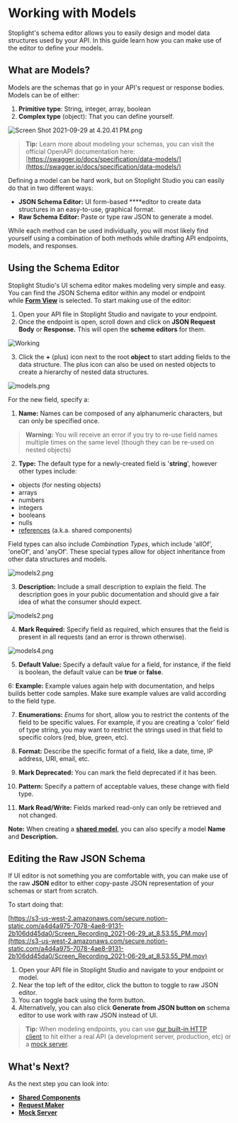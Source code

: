 # Working with Models

Stoplight's schema editor allows you to easily design and model data structures used by your API. In this guide learn how you can make use of the editor to define your models. 

## What are Models?

Models are the schemas that go in your API's request or response bodies. Models can be of either:

1. **Primitive type**: String, integer, array, boolean
2. **Complex type** (object): That you can define yourself.

![Screen Shot 2021-09-29 at 4.20.41 PM.png](https://stoplight.io/api/v1/projects/cHJqOjI/images/eYXnlLcQTsw)


> **Tip:** Learn more about modeling your schemas, you can visit the official OpenAPI documentation here: [https://swagger.io/docs/specification/data-models/](https://swagger.io/docs/specification/data-models/)

Defining a model can be hard work, but on Stoplight Studio you can easily do that in two different ways: 

- **JSON Schema Editor:**  UI form-based ****editor to create data structures in an easy-to-use, graphical format.
- **Raw Schema** **Editor:** Paste or type raw JSON to generate a model.

While each method can be used individually, you will most likely find yourself using a combination of both methods while drafting API endpoints, models, and responses.

## **Using the Schema Editor**

Stoplight Studio's UI schema editor makes modeling very simple and easy. You can find the JSON Schema editor within any model or endpoint while **[Form View](https://meta.stoplight.io/docs/studio/docs/ui-overview.md)** is selected. To start making use of the editor:

1. Open your API file in Stoplight Studio and navigate to your endpoint. 
2. Once the endpoint is open, scroll down and click on **JSON Request Body** or **Response.** This will open the **scheme editors** for them. 
    
    
![Working]()

    
    
    

3.  Click the **+** (plus) icon next to the root **object** to start adding fields to the data structure. The plus icon can also be used on nested objects to create a hierarchy of nested data structures. 

![models.png](https://stoplight.io/api/v1/projects/cHJqOjI/images/RyADuMB8O6o)

For the new field, specify a: 

1. **Name:** Names can be composed of any alphanumeric characters, but can only be specified once. 

> **Warning:** You will receive an error if you try to re-use field names multiple times on the same level (though they can be re-used on nested objects)

 2.  **Type:**  The default type for a newly-created field is '**string**', however other types include:

- objects (for nesting objects)
- arrays
- numbers
- integers
- booleans
- nulls
- [references](https://meta.stoplight.io/docs/studio/docs/Design-and-Modeling/07-using-references.md) (a.k.a. shared components)

Field types can also include *Combination Types*, which include 'allOf', 'oneOf', and 'anyOf'. These special types allow for object inheritance from other data structures and models.


![models2.png](https://stoplight.io/api/v1/projects/cHJqOjI/images/oPl0nsxjGNU)


 3. **Description:** Include a small description to explain the field. The description goes in your public documentation and should give a fair idea of what the consumer should expect. 

![models2.png](https://stoplight.io/api/v1/projects/cHJqOjI/images/gYDfHKyhCQM)

4. **Mark Required:** Specify field as required, which ensures that the field is present in all requests (and an error is thrown otherwise).

![models4.png](https://stoplight.io/api/v1/projects/cHJqOjI/images/QCcHRBt5Rp8)

5. **Default Value:** Specify a default value for a field, for instance, if the field is boolean, the default value can be **true** or **false**.

6: **Example:**  Example values again help with documentation, and helps builds better code samples. Make sure example values are valid according to the field type. 

7. **Enumerations:** *Enums* for short, allow you to restrict the contents of the field to be specific values. For example, if you are creating a 'color' field of type string, you may want to restrict the strings used in that field to specific colors (red, blue, green, etc).

8. **Format:** Describe the specific format of a field, like a date, time, IP address, URI, email, etc.

9. **Mark Deprecated:** You can mark the field deprecated if it has been. 

10. **Pattern:** Specify a pattern of acceptable values, these change with field type. 

11. **Mark Read/Write:** Fields marked read-only can only be retrieved and not changed. 

**Note:** When creating a **[shared model](https://www.notion.so/Shared-Models-203f291067d34b38b7380a379e2139fe)**, you can also specify a model **Name** and **Description.**

## **Editing the Raw JSON Schema**

If UI editor is not something you are comfortable with, you can make use of the raw **JSON** editor to either copy-paste JSON representation of your schemas or start from scratch. 

To start doing that:

[https://s3-us-west-2.amazonaws.com/secure.notion-static.com/a4d4a975-7078-4ae8-9131-2b106dd45da0/Screen_Recording_2021-06-29_at_8.53.55_PM.mov](https://s3-us-west-2.amazonaws.com/secure.notion-static.com/a4d4a975-7078-4ae8-9131-2b106dd45da0/Screen_Recording_2021-06-29_at_8.53.55_PM.mov)

1. Open your API file in Stoplight Studio and navigate to your endpoint or model. 
2. Near the top left of the editor, click the **</Code>** button to toggle to raw JSON editor. 
3. You can toggle back using the form button. 
4. Alternatively, you can also click **Generate from JSON button on** schema editor to use work with raw JSON instead of UI. 

> **Tip:** When modeling endpoints, you can use [our built-in HTTP client](https://meta.stoplight.io/docs/studio/docs/Design-and-Modeling/05-request-maker.md) to hit either a real API (a development server, production, etc) or a [mock server](https://meta.stoplight.io/docs/studio/docs/Design-and-Modeling/06-mock-servers.md).

## What's Next?

As the next step you can look into: 

- **[Shared Components](shared-components.md)**
- [**Request Maker**](url)
- [**Mock Server**](url)